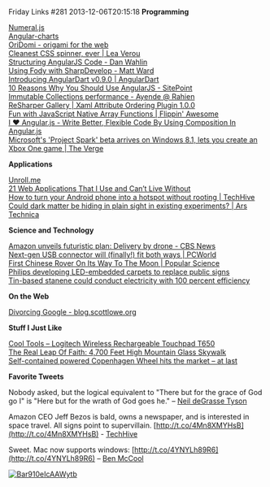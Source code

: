 Friday Links #281
2013-12-06T20:15:18
**Programming**

[Numeral.js](http://numeraljs.com/?utm_source=javascriptweekly&utm_medium=email)  
[Angular-charts](http://chinmaymk.github.io/angular-charts/)  
[OriDomi - origami for the web](http://oridomi.com/?utm_source=html5weekly&utm_medium=email)  
[Cleanest CSS spinner, ever | Lea Verou](http://lea.verou.me/2013/11/cleanest-css-spinner-ever/?utm_source=feedburner&utm_medium=feed&utm_campaign=Feed%3A+leaverou+%28Lea+Verou%29)  
[Structuring AngularJS Code - Dan Wahlin](http://weblogs.asp.net/dwahlin/archive/2013/12/01/structuring-angularjs-code.aspx)  
[Using Fody with SharpDevelop - Matt Ward](http://community.sharpdevelop.net/blogs/mattward/archive/2013/12/01/UsingFodyWithSharpDevelop.aspx)  
[Introducing AngularDart v0.9.0 | AngularDart](http://blog.angulardart.org/2013/11/today-we-are-happy-to-share-with-you.html)  
[10 Reasons Why You Should Use AngularJS - SitePoint](http://www.sitepoint.com/10-reasons-use-angularjs/?utm_source=ng-newsletter&utm_campaign=a4f17a4a45-AngularJS_Week_of_12_0312_2_2013&utm_medium=email&utm_term=0_fa61364f13-a4f17a4a45-88880093)  
[Immutable Collections performance - Ayende @ Rahien](http://ayende.com/blog/164739/immutable-collections-performance?Key=ddb9ae29-8786-4187-a5f1-5e027ac7dab3&utm_source=feedburner&utm_medium=feed&utm_campaign=Feed%3A+AyendeRahien+%28Ayende+%40+Rahien%29)  
[ReSharper Gallery | Xaml Attribute Ordering Plugin 1.0.0](https://resharper-plugins.jetbrains.com/packages/JetBrains.ReSharper.Plugins.XamlAttributeOrdering/1.0.0)  
[Fun with JavaScript Native Array Functions | Flippin' Awesome](http://flippinawesome.org/2013/11/25/fun-with-javascript-native-array-functions/?utm_source=javascriptweekly&utm_medium=email)  
[I ♥ Angular.js - Write Better, Flexible Code By Using Composition In Angular.js](http://iheartangularjs.com/post/66604936242/composition-in-angularjs)  
[Microsoft's 'Project Spark' beta arrives on Windows 8.1, lets you create an Xbox One game | The Verge](http://www.theverge.com/2013/12/3/5169716/microsoft-project-spark-windows-8-1-beta-app)

**Applications**

[Unroll.me](https://unroll.me/)[  
21 Web Applications That I Use and Can’t Live Without](http://www.smartpassiveincome.com/21-web-applications/)  
[How to turn your Android phone into a hotspot without rooting | TechHive](http://www.techhive.com/article/2068489/how-to-turn-your-android-phone-into-a-hotspot-without-rooting.html)  
[Could dark matter be hiding in plain sight in existing experiments? | Ars Technica](http://arstechnica.com/science/2013/12/could-dark-matter-be-hiding-in-plain-sight-in-existing-experiments/)

**Science and Technology**

[Amazon unveils futuristic plan: Delivery by drone - CBS News](http://www.cbsnews.com/news/amazon-unveils-futuristic-plan-delivery-by-drone/)  
[Next-gen USB connector will (finally!) fit both ways | PCWorld](http://www.pcworld.com/article/2068940/planned-new-usb-connector-will-fit-both-ways.html)  
[First Chinese Rover On Its Way To The Moon | Popular Science](http://www.popsci.com/article/technology/first-chinese-rover-its-way-moon)  
[Philips developing LED-embedded carpets to replace public signs](http://www.gizmag.com/philips-led-carpet/29865/)  
[Tin-based stanene could conduct electricity with 100 percent efficiency](http://www.gizmag.com/stanene-topological-insulator/29976/)

**On the Web**

[Divorcing Google - blog.scottlowe.org](http://blog.scottlowe.org/2013/12/04/divorcing-google/)

**Stuff I Just Like**

[Cool Tools – Logitech Wireless Rechargeable Touchpad T650](http://kk.org/cooltools/archives/13442)  
[The Real Leap Of Faith: 4,700 Feet High Mountain Glass Skywalk](http://www.bitrebels.com/lifestyle/4700-feet-high-mountain-glass-skywalk/)  
[Self-contained powered Copenhagen Wheel hits the market – at last](http://www.gizmag.com/superpedestrian-mit-copenhagen-wheel/29994/)

**Favorite Tweets**

Nobody asked, but the logical equivalent to "There but for the grace of God go I" is "Here but for the wrath of God goes he." – [Neil deGrasse Tyson](https://twitter.com/neiltyson/status/409035615489904640)

Amazon CEO Jeff Bezos is bald, owns a newspaper, and is interested in space travel. All signs point to supervillain. [http://t.co/4Mn8XMYHsB](http://t.co/4Mn8XMYHsB) - [TechHive](https://twitter.com/TechHive/status/407888002455973888)

Sweet. Mac now supports windows: [http://t.co/4YNYLh89R6](http://t.co/4YNYLh89R6) – [Ben McCool](https://twitter.com/BenMcCool/status/408417817407803392)

[![Bar910eIcAAWytb](http://az667460.vo.msecnd.net/cdn/images/blog/Windows-Live-Writer/Friday-Links-_D4EB/Bar910eIcAAWytb_thumb.jpg)](http://az667460.vo.msecnd.net/cdn/images/blog/Windows-Live-Writer/Friday-Links-_D4EB/Bar910eIcAAWytb_2.jpg)
